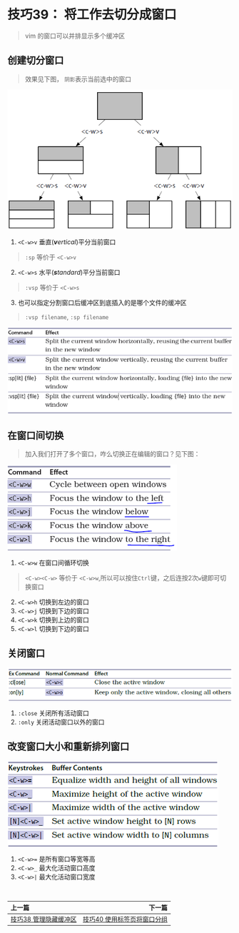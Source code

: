 # 技巧39： 将工作去切分成窗口

> vim 的窗口可以并排显示多个缓冲区

## 创建切分窗口

> 效果见下图， `阴影`表示当前选中的窗口

![tip39_1](../../images/tip39_1.png)  

1. `<C-w>v` 垂直(_**v**ertical_)平分当前窗口
> `:sp` 等价于 `<C-w>v`
2. `<C-w>s` 水平(_**s**tandard_)平分当前窗口
> `:vsp` 等价于 `<C-w>s`

3. 也可以指定分割窗口后缓冲区到底插入的是哪个文件的缓冲区
> `:vsp filename`, `:sp filename`

![tip39_2](../../images/tip39_2.png)  

## 在窗口间切换

> 加入我们打开了多个窗口，咋么切换正在编辑的窗口？见下图：

![tip39_3](../../images/tip39_3.png)  

1. `<C-w>w` 在窗口间循环切换
> `<C-w><C-w>` 等价于 `<C-w>w`,所以可以按住`Ctrl`键，之后连按2次`w`键即可切换窗口
2. `<C-w>h` 切换到左边的窗口
2. `<C-w>j` 切换到下边的窗口
2. `<C-w>k` 切换到上边的窗口
2. `<C-w>l` 切换到下边的窗口

## 关闭窗口

![tip39_4](../../images/tip39_4.png)  

1. `:close` 关闭所有活动窗口
2. `:only` 关闭活动窗口以外的窗口

## 改变窗口大小和重新排列窗口

![tip39_5](../../images/tip39_5.png)  

1. `<C-w>=` 是所有窗口等宽等高
2. `<C-w>_` 最大化活动窗口高度
3. `<C-w>|` 最大化活动窗口宽度

<br>  

|上一篇|下一篇|
|:---|---:|
|[技巧38 管理隐藏缓冲区](tip38.md)|[技巧40 使用标签页将窗口分组](tip40.md)|
